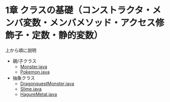 # 1章 クラスの基礎（コンストラクタ・メンバ変数・メンバメソッド・アクセス修飾子・定数・静的変数）

上から順に説明

- 親/子クラス
    - [Monster.java](Monster.java)
    - [Pokemon.java](Pokemon.java)
- 抽象クラス
    - [DragonquestMonster.java](DragonquestMonster.java)
    - [Slime.java](Slime.java)
    - [HagureMetal.java](HagureMetal.java)

